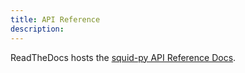 ```yaml
---
title: API Reference
description:
---
```


ReadTheDocs hosts the [squid-py API Reference Docs](https://squid-py.readthedocs.io/en/latest/).
